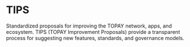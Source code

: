 # TIPS
Standardized proposals for improving the TOPAY network, apps, and ecosystem. TIPS (TOPAY Improvement Proposals) provide a transparent process for suggesting new features, standards, and governance models.

